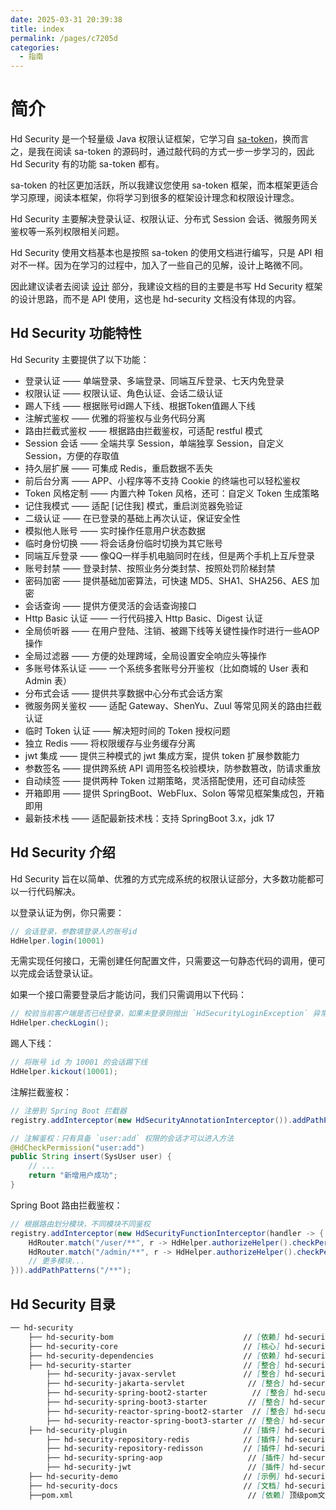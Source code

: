 ```yaml
---
date: 2025-03-31 20:39:38
title: index
permalink: /pages/c7205d
categories:
  - 指南
---
```


# 简介

Hd Security 是一个轻量级 Java 权限认证框架，它学习自 [sa-token](https://sa-token.cc/)，换而言之，是我在阅读 sa-token 的源码时，通过敲代码的方式一步一步学习的，因此 Hd Security 有的功能 sa-token 都有。

sa-token 的社区更加活跃，所以我建议您使用 sa-token 框架，而本框架更适合学习原理，阅读本框架，你将学习到很多的框架设计理念和权限设计理念。

Hd Security 主要解决登录认证、权限认证、分布式 Session 会话、微服务网关鉴权等一系列权限相关问题。

Hd Security 使用文档基本也是按照 sa-token 的使用文档进行编写，只是 API 相对不一样。因为在学习的过程中，加入了一些自己的见解，设计上略微不同。

因此建议读者去阅读 [设计](/design/login-overview) 部分，我建设文档的目的主要是书写 Hd Security 框架的设计思路，而不是 API 使用，这也是 hd-security 文档没有体现的内容。

## Hd Security 功能特性

Hd Security 主要提供了以下功能：

- 登录认证 —— 单端登录、多端登录、同端互斥登录、七天内免登录
- 权限认证 —— 权限认证、角色认证、会话二级认证
- 踢人下线 —— 根据账号id踢人下线、根据Token值踢人下线
- 注解式鉴权 —— 优雅的将鉴权与业务代码分离
- 路由拦截式鉴权 —— 根据路由拦截鉴权，可适配 restful 模式
- Session 会话 —— 全端共享 Session，单端独享 Session，自定义 Session，方便的存取值
- 持久层扩展 —— 可集成 Redis，重启数据不丢失
- 前后台分离 —— APP、小程序等不支持 Cookie 的终端也可以轻松鉴权
- Token 风格定制 —— 内置六种 Token 风格，还可：自定义 Token 生成策略
- 记住我模式 —— 适配 [记住我] 模式，重启浏览器免验证
- 二级认证 —— 在已登录的基础上再次认证，保证安全性
- 模拟他人账号 —— 实时操作任意用户状态数据
- 临时身份切换 —— 将会话身份临时切换为其它账号
- 同端互斥登录 —— 像QQ一样手机电脑同时在线，但是两个手机上互斥登录
- 账号封禁 —— 登录封禁、按照业务分类封禁、按照处罚阶梯封禁
- 密码加密 —— 提供基础加密算法，可快速 MD5、SHA1、SHA256、AES 加密
- 会话查询 —— 提供方便灵活的会话查询接口
- Http Basic 认证 —— 一行代码接入 Http Basic、Digest 认证
- 全局侦听器 —— 在用户登陆、注销、被踢下线等关键性操作时进行一些AOP操作
- 全局过滤器 —— 方便的处理跨域，全局设置安全响应头等操作
- 多账号体系认证 —— 一个系统多套账号分开鉴权（比如商城的 User 表和 Admin 表）
- 分布式会话 —— 提供共享数据中心分布式会话方案
- 微服务网关鉴权 —— 适配 Gateway、ShenYu、Zuul 等常见网关的路由拦截认证
- 临时 Token 认证 —— 解决短时间的 Token 授权问题
- 独立 Redis —— 将权限缓存与业务缓存分离
- jwt 集成 —— 提供三种模式的 jwt 集成方案，提供 token 扩展参数能力
- 参数签名 —— 提供跨系统 API 调用签名校验模块，防参数篡改，防请求重放
- 自动续签 —— 提供两种 Token 过期策略，灵活搭配使用，还可自动续签
- 开箱即用 —— 提供 SpringBoot、WebFlux、Solon 等常见框架集成包，开箱即用
- 最新技术栈 —— 适配最新技术栈：支持 SpringBoot 3.x，jdk 17



## Hd Security 介绍

Hd Security 旨在以简单、优雅的方式完成系统的权限认证部分，大多数功能都可以一行代码解决。

以登录认证为例，你只需要：

```java
// 会话登录，参数填登录人的账号id 
HdHelper.login(10001)
```

无需实现任何接口，无需创建任何配置文件，只需要这一句静态代码的调用，便可以完成会话登录认证。

如果一个接口需要登录后才能访问，我们只需调用以下代码：

```java
// 校验当前客户端是否已经登录，如果未登录则抛出 `HdSecurityLoginException` 异常
HdHelper.checkLogin();
```

踢人下线：

```java
// 将账号 id 为 10001 的会话踢下线 
HdHelper.kickout(10001);
```

注解拦截鉴权：

```java
// 注册到 Spring Boot 拦截器
registry.addInterceptor(new HdSecurityAnnotationInterceptor()).addPathPatterns("/**");

// 注解鉴权：只有具备 `user:add` 权限的会话才可以进入方法
@HdCheckPermission("user:add")
public String insert(SysUser user) {
    // ... 
    return "新增用户成功";
}
```

Spring Boot 路由拦截鉴权：

```java
// 根据路由划分模块，不同模块不同鉴权 
registry.addInterceptor(new HdSecurityFunctionInterceptor(handler -> {
    HdRouter.match("/user/**", r -> HdHelper.authorizeHelper().checkPermission("user"));
    HdRouter.match("/admin/**", r -> HdHelper.authorizeHelper().checkPermission("admin"));
    // 更多模块... 
})).addPathPatterns("/**");
```



## Hd Security 目录

```markdown
── hd-security
	├──	hd-security-bom								// [依赖] hd-security 模块依赖
    ├── hd-security-core                         	// [核心] hd-security 核心模块
    ├── hd-security-dependencies                 	// [依赖] hd-security 依赖版本信息
    ├── hd-security-starter                      	// [整合] hd-security 与其它框架整合
        ├── hd-security-javax-servlet               // [整合] hd-security 整合 Javax-Servlet 容器实现类包
        ├── hd-security-jakarta-servlet              // [整合] hd-security 整合 Jakarta-Servlet 容器实现类包
        ├── hd-security-spring-boot2-starter          // [整合] hd-security 整合 Spring Boot2 快速集成 
        ├── hd-security-spring-boot3-starter         // [整合] hd-security 整合 Spring Boot3 快速集成 
        ├── hd-security-reactor-spring-boot2-starter  // [整合] hd-security 整合 Spring Boot2 Reactor 响应式编程 快速集成 
        ├── hd-security-reactor-spring-boot3-starter // [整合] hd-security 整合 Spring Boot3 Reactor 响应式编程 快速集成
    ├── hd-security-plugin                       	// [插件] hd-security 插件合集
        ├── hd-security-repository-redis            // [插件] hd-security 整合 Redis (支持 jdk、jackson、fastjson、fastjson2 序列化方式，支持权限缓存与业务缓存分离)
        ├── hd-security-repository-redisson         // [插件] hd-security 整合 Redisson
        ├── hd-security-spring-aop                   // [插件] hd-security 整合 SpringAOP 注解鉴权
        ├── hd-security-jwt                          // [插件] hd-security 整合 jwt 登录认证
    ├── hd-security-demo                         	// [示例] hd-security 示例合集
    ├── hd-security-docs                          	// [文档] hd-security 开发文档 
    ├──pom.xml                               		 // [依赖] 顶级pom文件 
```


